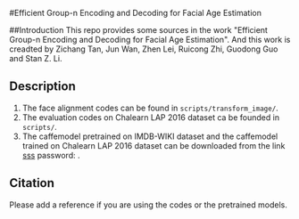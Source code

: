 #Efficient Group-n Encoding and Decoding for Facial Age Estimation

##Introduction
This repo provides some sources in the work "Efficient Group-n Encoding and Decoding for Facial Age Estimation". And this work is creadted by Zichang Tan, Jun Wan, Zhen Lei, Ruicong Zhi, Guodong Guo and Stan Z. Li.

## Description
1. The face alignment codes can be found in `scripts/transform_image/`.
2. The evaluation codes on Chalearn LAP 2016 dataset ca be founded in `scripts/`.
3. The caffemodel pretrained on IMDB-WIKI dataset and the caffemodel trained on Chalearn LAP 2016 dataset can be downloaded from the link [sss](sss) password: .

## Citation
Please add a reference if you are using the codes or the pretrained models.
